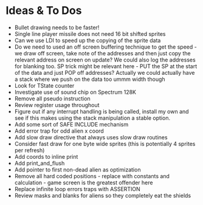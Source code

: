 # Ideas & To Dos

* Bullet drawing needs to be faster!
* Single line player missile does not need 16 bit shifted sprites
* Can we use LDI to speed up the copying of the sprite data
* Do we need to used an off screen buffering technique to get the speed - we draw off screen, take note of the addresses and then just copy the relevant address on screen on update?  We could also log the addresses for blanking too.  SP trick might be relevant here - PUT the SP at the start of the data and just POP off addresses?   Actually we could actually have a stack where we push on the data too ummm width though
* Look for TState counter
* Investigate use of sound chip on Spectrum 128K
* Remove all pseudo instruction
* Review register usage throughout
* Figure out if any interrupt handling is being called, install my own and see if this makes using the stack manipulation a stable option.
* Add some sort of SAFE INCLUDE mechanism
* Add error trap for odd alien x coord
* Add slow draw directive that always uses slow draw routines
* Consider fast draw for one byte wide sprites (this is potentially 4 sprites per refresh)
* Add coords to inline print
* Add print_and_flush
* Add pointer to first non-dead alien as optimization
* Remove all hard coded positions - replace with constants and calculation - game screen is the greatest offender here
* Replace infinite loop errors traps with ASSERTION
* Review masks and blanks for aliens so they completely eat the shields

  